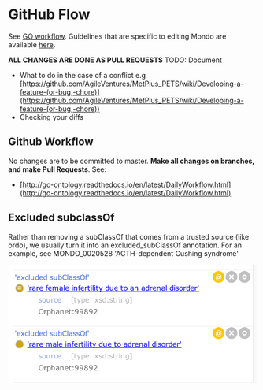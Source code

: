 # GitHub Flow

See [GO workflow](http://go-ontology.readthedocs.io/en/latest/DailyWorkflow.html). 
Guidelines that are specific to editing Mondo are available [here](https://docs.google.com/document/d/1qiIABd9zb1flv4e67MlVTNotl_j-4rj4RT5fLFrVtyc/edit#).

**ALL CHANGES ARE DONE AS PULL REQUESTS**
TODO: Document
* What to do in the case of a conflict e.g [https://github.com/AgileVentures/MetPlus_PETS/wiki/Developing-a-feature-(or-bug,-chore)](https://github.com/AgileVentures/MetPlus_PETS/wiki/Developing-a-feature-(or-bug,-chore)) 
* Checking your diffs

## Github Workflow

No changes are to be committed to master. **Make all changes on branches, and make Pull Requests**. See: 

* [http://go-ontology.readthedocs.io/en/latest/DailyWorkflow.html](http://go-ontology.readthedocs.io/en/latest/DailyWorkflow.html)

## Excluded subclassOf

Rather than removing a subClassOf that comes from a trusted source (like ordo), we usually turn it into an excluded_subClassOf annotation.
For an example, see MONDO_0020528 'ACTH-dependent Cushing syndrome'

![Excluded subclassOf example](images/github-workflow-excluded-subclassof.png)

